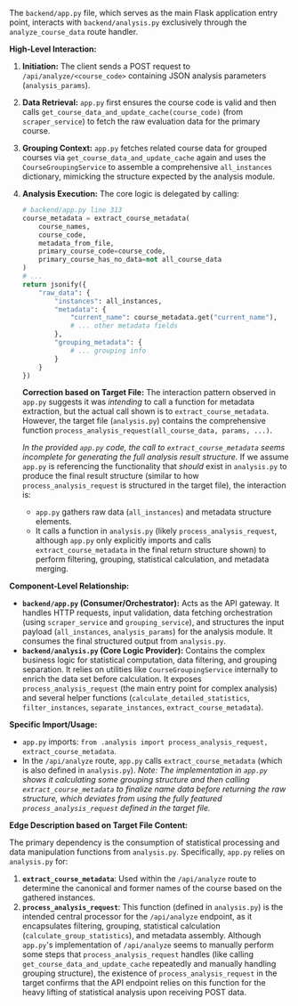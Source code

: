 The `backend/app.py` file, which serves as the main Flask application entry point, interacts with `backend/analysis.py` exclusively through the `analyze_course_data` route handler.

**High-Level Interaction:**

1.  **Initiation:** The client sends a POST request to `/api/analyze/<course_code>` containing JSON analysis parameters (`analysis_params`).
2.  **Data Retrieval:** `app.py` first ensures the course code is valid and then calls `get_course_data_and_update_cache(course_code)` (from `scraper_service`) to fetch the raw evaluation data for the primary course.
3.  **Grouping Context:** `app.py` fetches related course data for grouped courses via `get_course_data_and_update_cache` again and uses the `CourseGroupingService` to assemble a comprehensive `all_instances` dictionary, mimicking the structure expected by the analysis module.
4.  **Analysis Execution:** The core logic is delegated by calling:
    ```python
    # backend/app.py line 313
    course_metadata = extract_course_metadata(
        course_names, 
        course_code, 
        metadata_from_file,
        primary_course_code=course_code,
        primary_course_has_no_data=not all_course_data
    )
    # ...
    return jsonify({
        "raw_data": {
            "instances": all_instances,
            "metadata": {
                "current_name": course_metadata.get("current_name"),
                # ... other metadata fields
            },
            "grouping_metadata": {
                # ... grouping info
            }
        }
    })
    ```
    **Correction based on Target File:** The interaction pattern observed in `app.py` suggests it was *intending* to call a function for metadata extraction, but the actual call shown is to `extract_course_metadata`. However, the target file (`analysis.py`) contains the comprehensive function `process_analysis_request(all_course_data, params, ...)`.

    *In the provided `app.py` code, the call to `extract_course_metadata` seems incomplete for generating the full analysis result structure.* If we assume `app.py` is referencing the functionality that *should* exist in `analysis.py` to produce the final result structure (similar to how `process_analysis_request` is structured in the target file), the interaction is:
    *   `app.py` gathers raw data (`all_instances`) and metadata structure elements.
    *   It calls a function in `analysis.py` (likely `process_analysis_request`, although `app.py` only explicitly imports and calls `extract_course_metadata` in the final return structure shown) to perform filtering, grouping, statistical calculation, and metadata merging.

**Component-Level Relationship:**

*   **`backend/app.py` (Consumer/Orchestrator):** Acts as the API gateway. It handles HTTP requests, input validation, data fetching orchestration (using `scraper_service` and `grouping_service`), and structures the input payload (`all_instances`, `analysis_params`) for the analysis module. It consumes the final structured output from `analysis.py`.
*   **`backend/analysis.py` (Core Logic Provider):** Contains the complex business logic for statistical computation, data filtering, and grouping separation. It relies on utilities like `CourseGroupingService` internally to enrich the data set before calculation. It exposes `process_analysis_request` (the main entry point for complex analysis) and several helper functions (`calculate_detailed_statistics`, `filter_instances`, `separate_instances`, `extract_course_metadata`).

**Specific Import/Usage:**

*   `app.py` imports: `from .analysis import process_analysis_request, extract_course_metadata`.
*   In the `/api/analyze` route, `app.py` calls `extract_course_metadata` (which is also defined in `analysis.py`). *Note: The implementation in `app.py` shows it calculating some grouping structure and then calling `extract_course_metadata` to finalize name data before returning the raw structure, which deviates from using the fully featured `process_analysis_request` defined in the target file.*

**Edge Description based on Target File Content:**

The primary dependency is the consumption of statistical processing and data manipulation functions from `analysis.py`. Specifically, `app.py` relies on `analysis.py` for:

1.  **`extract_course_metadata`**: Used within the `/api/analyze` route to determine the canonical and former names of the course based on the gathered instances.
2.  **`process_analysis_request`**: This function (defined in `analysis.py`) is the intended central processor for the `/api/analyze` endpoint, as it encapsulates filtering, grouping, statistical calculation (`calculate_group_statistics`), and metadata assembly. Although `app.py`'s implementation of `/api/analyze` seems to manually perform some steps that `process_analysis_request` handles (like calling `get_course_data_and_update_cache` repeatedly and manually handling grouping structure), the existence of `process_analysis_request` in the target confirms that the API endpoint relies on this function for the heavy lifting of statistical analysis upon receiving POST data.